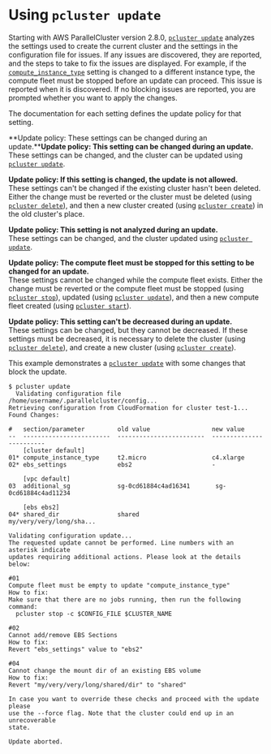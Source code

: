 # Using `pcluster update`<a name="using-pcluster-update"></a>

Starting with AWS ParallelCluster version 2\.8\.0, [`pcluster update`](pcluster.update.md) analyzes the settings used to create the current cluster and the settings in the configuration file for issues\. If any issues are discovered, they are reported, and the steps to take to fix the issues are displayed\. For example, if the [`compute_instance_type`](cluster-definition.md#compute-instance-type) setting is changed to a different instance type, the compute fleet must be stopped before an update can proceed\. This issue is reported when it is discovered\. If no blocking issues are reported, you are prompted whether you want to apply the changes\.

The documentation for each setting defines the update policy for that setting\.

**Update policy: These settings can be changed during an update\.****Update policy: This setting can be changed during an update\.**  
These settings can be changed, and the cluster can be updated using [`pcluster update`](pcluster.update.md)\.

**Update policy: If this setting is changed, the update is not allowed\.**  
These settings can't be changed if the existing cluster hasn't been deleted\. Either the change must be reverted or the cluster must be deleted \(using [`pcluster delete`](pcluster.delete.md)\), and then a new cluster created \(using [`pcluster create`](pluster.create.md)\) in the old cluster's place\.

**Update policy: This setting is not analyzed during an update\.**  
These settings can be changed, and the cluster updated using [`pcluster update`](pcluster.update.md)\.

**Update policy: The compute fleet must be stopped for this setting to be changed for an update\.**  
These settings cannot be changed while the compute fleet exists\. Either the change must be reverted or the compute fleet must be stopped \(using [`pcluster stop`](pcluster.stop.md)\), updated \(using [`pcluster update`](pcluster.update.md)\), and then a new compute fleet created \(using [`pcluster start`](pcluster.start.md)\)\.

**Update policy: This setting can't be decreased during an update\.**  
These settings can be changed, but they cannot be decreased\. If these settings must be decreased, it is necessary to delete the cluster \(using [`pcluster delete`](pcluster.delete.md)\), and create a new cluster \(using [`pcluster create`](pluster.create.md)\)\.

This example demonstrates a [`pcluster update`](pcluster.update.md) with some changes that block the update\.

```
$ pcluster update
  Validating configuration file /home/username/.parallelcluster/config...
Retrieving configuration from CloudFormation for cluster test-1...
Found Changes:

#   section/parameter         old value                 new value               
--  ------------------------  ------------------------  ------------------------
    [cluster default]
01* compute_instance_type     t2.micro                  c4.xlarge
02* ebs_settings              ebs2                      -

    [vpc default]
03  additional_sg             sg-0cd61884c4ad16341       sg-0cd61884c4ad11234

    [ebs ebs2]
04* shared_dir                shared                     my/very/very/long/sha...

Validating configuration update...
The requested update cannot be performed. Line numbers with an asterisk indicate 
updates requiring additional actions. Please look at the details below:

#01
Compute fleet must be empty to update "compute_instance_type"
How to fix:
Make sure that there are no jobs running, then run the following command: 
  pcluster stop -c $CONFIG_FILE $CLUSTER_NAME

#02
Cannot add/remove EBS Sections
How to fix:
Revert "ebs_settings" value to "ebs2"

#04
Cannot change the mount dir of an existing EBS volume
How to fix:
Revert "my/very/very/long/shared/dir" to "shared"

In case you want to override these checks and proceed with the update please
use the --force flag. Note that the cluster could end up in an unrecoverable
state.

Update aborted.
```